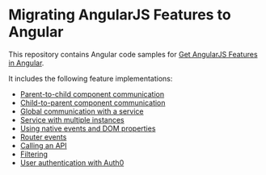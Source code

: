 # Migrating AngularJS Features to Angular

This repository contains Angular code samples for [Get AngularJS Features in Angular](https://scotch.io/tutorials/get-angular-1-features-in-angular-2).

It includes the following feature implementations:

* [Parent-to-child component communication](https://github.com/auth0-blog/migrating-angular-features-to-angular2/tree/master/parent-to-child-component-communication)
* [Child-to-parent component communication](https://github.com/auth0-blog/migrating-angular-features-to-angular2/tree/master/child-to-parent-component-communication)
* [Global communication with a service](https://github.com/auth0-blog/migrating-angular-features-to-angular2/tree/master/global-communication-with-service)
* [Service with multiple instances](https://github.com/auth0-blog/migrating-angular-features-to-angular2/tree/master/service-with-multiple-instances)
* [Using native events and DOM properties](https://github.com/auth0-blog/migrating-angular-features-to-angular2/tree/master/using-native-events-and-dom-properties)
* [Router events](https://github.com/auth0-blog/migrating-angular-features-to-angular2/tree/master/router-events)
* [Calling an API](https://github.com/auth0-blog/migrating-angular-features-to-angular2/tree/master/calling-an-api)
* [Filtering](https://github.com/auth0-blog/migrating-angular-features-to-angular2/tree/master/filtering)
* [User authentication with Auth0](https://github.com/auth0-blog/angular-auth0-aside)
